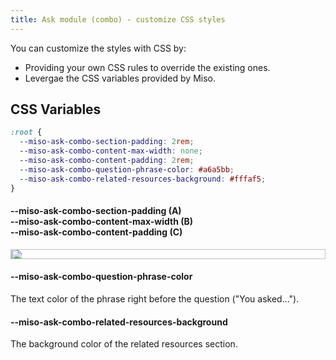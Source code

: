 ```yaml
---
title: Ask module (combo) - customize CSS styles
---
```


You can customize the styles with CSS by:

* Providing your own CSS rules to override the existing ones.
* Levergae the CSS variables provided by Miso.

## CSS Variables

```css
:root {
  --miso-ask-combo-section-padding: 2rem;
  --miso-ask-combo-content-max-width: none; 
  --miso-ask-combo-content-padding: 2rem;
  --miso-ask-combo-question-phrase-color: #a6a5bb;
  --miso-ask-combo-related-resources-background: #fffaf5;
}
```

#### --miso-ask-combo-section-padding (A)<br>--miso-ask-combo-content-max-width (B)<br>--miso-ask-combo-content-padding (C)

<style>
#ask-combo-css-variables .frame {
  position: relative;
}
#ask-combo-css-variables .svg {
  position: absolute;
  top: 0;
  left: 0;
  width: 100%;
  height: 100%;
  z-index: 10;
}
</style>
<div id="ask-combo-css-variables" class="screenshot-container">
  <div class="frame">
    <img class="svg" src="{{ '/img/ask-combo-css-variables-0.svg' | url }}">
    <img src="{{ '/img/ask-combo-css-variables-0.png' | url }}">
  </div>
</div>

#### --miso-ask-combo-question-phrase-color

The text color of the phrase right before the question ("You asked...").

#### --miso-ask-combo-related-resources-background

The background color of the related resources section.
